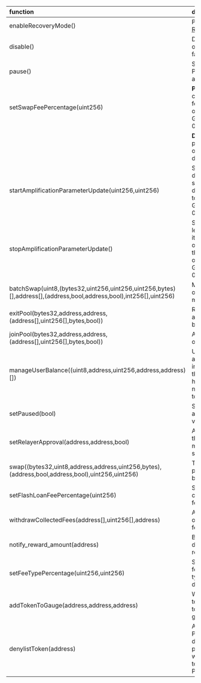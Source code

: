 | function                                                                                                          | description                                                                                                                                            |
|:------------------------------------------------------------------------------------------------------------------|:-------------------------------------------------------------------------------------------------------------------------------------------------------|
| enableRecoveryMode()                                                                                              | Puts a pool into [Recovery Mode](https://medium.com/@0xSkly/inside-balancer-code-recoverymode-9af34ce5ab72)                                            |
| disable()                                                                                                         | Disables new creation of pools from a pool factory.                                                                                                    |
| pause()                                                                                                           | Stops trading in a pool.  Proportinal withdraws are still possible.                                                                                    |
| setSwapFeePercentage(uint256)                                                                                     | **Pools:** Authorize change of swap fees for pools that delegate ownership to Balancer Governance: 0xba1ba1...                                         |
|                                                                                                                   |  **Deployments**: Sets the protocol fee charged on swaps for this deployment                                                                           |
| startAmplificationParameterUpdate(uint256,uint256)                                                                | Start ramping up or down the A factor of a stableswap pool that delegated ownership to Balancer Governance: 0xba1ba1...                                |
| stopAmplificationParameterUpdate()                                                                                | Stop A-factor change leaving the A-Factor at its currently set value on a stableswap pool that delegated ownership to Balancer Governance: 0xba1ba1... |
| batchSwap(uint8,(bytes32,uint256,uint256,uint256,bytes)[],address[],(address,bool,address,bool),int256[],uint256) | Make a multihop trade or source liquidity from multiple pools.                                                                                         |
| exitPool(bytes32,address,address,(address[],uint256[],bytes,bool))                                                | Remove liquidity from a pool on the user's behalf.                                                                                                     |
| joinPool(bytes32,address,address,(address[],uint256[],bytes,bool))                                                | Add liquidity to a pool on the user's behalf.                                                                                                          |
| manageUserBalance((uint8,address,uint256,address,address)[])                                                      | Utilize existing Vault allowances and internal balances so that a user does not have to re-approve the new relayer for each token.                     |
| setPaused(bool)                                                                                                   | Stops all trading activity involving the vault                                                                                                         |
| setRelayerApproval(address,address,bool)                                                                          | Approve the relayer on the user's behalf (user must still provide a signed message).                                                                   |
| swap((bytes32,uint8,address,address,uint256,bytes),(address,bool,address,bool),uint256,uint256)                   | Trade within a single pool on the user's behalf.                                                                                                       |
| setFlashLoanFeePercentage(uint256)                                                                                | Sets the protocol fee charged on flash loans for this deployment                                                                                       |
| withdrawCollectedFees(address[],uint256[],address)                                                                | Allows the withdrawal of collected protocol fees                                                                                                       |
| notify_reward_amount(address)                                                                                     | Begins a seven day distribution of token rewards                                                                                                       |
| setFeeTypePercentage(uint256,uint256)                                                                             | Sets the protocol fee for a particular fee type for this deployment                                                                                    |
| addTokenToGauge(address,address,address)                                                                          | Whitelists a new token to be used as a reward token for a particular gauge                                                                             |
| denylistToken(address)                                                                                            | Adds a token to the ProtocolFeeWithdrawer deny list which prevents the withdrawal of that token from the ProtocolFeeCollector                          |